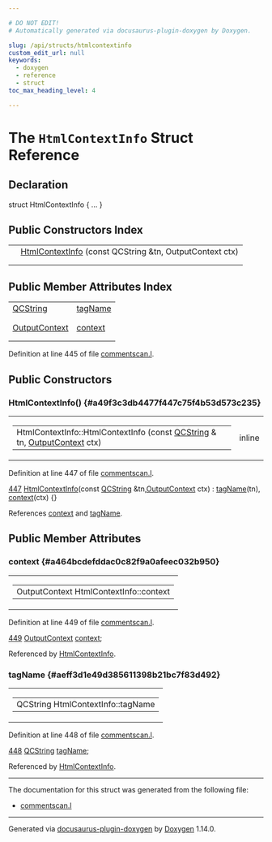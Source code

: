 ```yaml
---

# DO NOT EDIT!
# Automatically generated via docusaurus-plugin-doxygen by Doxygen.

slug: /api/structs/htmlcontextinfo
custom_edit_url: null
keywords:
  - doxygen
  - reference
  - struct
toc_max_heading_level: 4

---
```


<div class="doxyPage">

# The `HtmlContextInfo` Struct Reference



## Declaration

<div class="doxyDeclaration">
struct HtmlContextInfo { ... }
</div>

## Public Constructors Index

<table class="doxyMembersIndex">

<tr class="doxyMemberIndexItem">
<td class="doxyMemberIndexItemType" align="left" valign="top"></td>
<td class="doxyMemberIndexItemName" align="left" valign="top"><a href="#a49f3c3db4477f447c75f4b53d573c235">HtmlContextInfo</a> (const QCString &amp;tn, OutputContext ctx)</td>
</tr>
<tr class="doxyMemberIndexDescription">
<td class="doxyMemberIndexDescriptionLeft"></td>
<td class="doxyMemberIndexDescriptionRight">
</td>
</tr>
<tr class="doxyMemberIndexSeparator">
<td class="doxyMemberIndexSeparator" colspan="2"></td>
</tr>

</table>

## Public Member Attributes Index

<table class="doxyMembersIndex">

<tr class="doxyMemberIndexItem">
<td class="doxyMemberIndexItemType" align="left" valign="top"><a href="/web-doxygen/docs/api/classes/qcstring">QCString</a></td>
<td class="doxyMemberIndexItemName" align="left" valign="top"><a href="#aeff3d1e49d385611398b21bc7f83d492">tagName</a></td>
</tr>
<tr class="doxyMemberIndexDescription">
<td class="doxyMemberIndexDescriptionLeft"></td>
<td class="doxyMemberIndexDescriptionRight">
</td>
</tr>
<tr class="doxyMemberIndexSeparator">
<td class="doxyMemberIndexSeparator" colspan="2"></td>
</tr>

<tr class="doxyMemberIndexItem">
<td class="doxyMemberIndexItemType" align="left" valign="top"><a href="/web-doxygen/docs/api/files/src/commentscan-l/#acc0f0d2f60038c5acff5f6480bc80e45">OutputContext</a></td>
<td class="doxyMemberIndexItemName" align="left" valign="top"><a href="#a464bcdefddac0c82f9a0afeec032b950">context</a></td>
</tr>
<tr class="doxyMemberIndexDescription">
<td class="doxyMemberIndexDescriptionLeft"></td>
<td class="doxyMemberIndexDescriptionRight">
</td>
</tr>
<tr class="doxyMemberIndexSeparator">
<td class="doxyMemberIndexSeparator" colspan="2"></td>
</tr>

</table>


<p>Definition at line 445 of file <a href="/web-doxygen/docs/api/files/src/commentscan-l">commentscan.l</a>.</p>


<div class="doxySectionDef">

## Public Constructors

### HtmlContextInfo() {#a49f3c3db4477f447c75f4b53d573c235}

<div class="doxyMemberItem">
<div class="doxyMemberProto">
<table class="doxyMemberLabels">
<tr class="doxyMemberLabels">
<td class="doxyMemberLabelsLeft">
<table class="doxyMemberName">
<tr>
<td class="doxyMemberName">HtmlContextInfo::HtmlContextInfo (const <a href="/web-doxygen/docs/api/classes/qcstring">QCString</a> &amp; tn, <a href="/web-doxygen/docs/api/files/src/commentscan-l/#acc0f0d2f60038c5acff5f6480bc80e45">OutputContext</a> ctx)</td>
</tr>
</table>
</td>
<td class="doxyMemberLabelsRight">
<span class="doxyMemberLabels">
<span class="doxyMemberLabel inline">inline</span>
</span>
</td>
</tr>
</table>
</div>
<div class="doxyMemberDoc">



<p>Definition at line 447 of file <a href="/web-doxygen/docs/api/files/src/commentscan-l">commentscan.l</a>.</p>


<div class="doxyProgramListing">

<div class="doxyCodeLine"><span class="doxyLineNumber"><a href="#a49f3c3db4477f447c75f4b53d573c235">447</a></span><span class="doxyLineContent"><span class="doxyHighlight">  <a href="#a49f3c3db4477f447c75f4b53d573c235">HtmlContextInfo</a>(</span><span class="doxyHighlightKeyword">const</span><span class="doxyHighlight"> <a href="/web-doxygen/docs/api/classes/qcstring">QCString</a> &amp;tn,<a href="/web-doxygen/docs/api/files/src/commentscan-l/#acc0f0d2f60038c5acff5f6480bc80e45">OutputContext</a> ctx) : <a href="#aeff3d1e49d385611398b21bc7f83d492">tagName</a>(tn), <a href="#a464bcdefddac0c82f9a0afeec032b950">context</a>(ctx) {}</span></span></div>

</div>


<p>References <a href="#a464bcdefddac0c82f9a0afeec032b950">context</a> and <a href="#aeff3d1e49d385611398b21bc7f83d492">tagName</a>.</p>

</div>
</div>

</div>

<div class="doxySectionDef">

## Public Member Attributes

### context {#a464bcdefddac0c82f9a0afeec032b950}

<div class="doxyMemberItem">
<div class="doxyMemberProto">
<table class="doxyMemberLabels">
<tr class="doxyMemberLabels">
<td class="doxyMemberLabelsLeft">
<table class="doxyMemberName">
<tr>
<td class="doxyMemberName">OutputContext HtmlContextInfo::context</td>
</tr>
</table>
</td>
</tr>
</table>
</div>
<div class="doxyMemberDoc">



<p>Definition at line 449 of file <a href="/web-doxygen/docs/api/files/src/commentscan-l">commentscan.l</a>.</p>


<div class="doxyProgramListing">

<div class="doxyCodeLine"><span class="doxyLineNumber"><a href="#a464bcdefddac0c82f9a0afeec032b950">449</a></span><span class="doxyLineContent"><span class="doxyHighlight">  <a href="/web-doxygen/docs/api/files/src/commentscan-l/#acc0f0d2f60038c5acff5f6480bc80e45">OutputContext</a> <a href="#a464bcdefddac0c82f9a0afeec032b950">context</a>;</span></span></div>

</div>


<p>Referenced by <a href="#a49f3c3db4477f447c75f4b53d573c235">HtmlContextInfo</a>.</p>

</div>
</div>

### tagName {#aeff3d1e49d385611398b21bc7f83d492}

<div class="doxyMemberItem">
<div class="doxyMemberProto">
<table class="doxyMemberLabels">
<tr class="doxyMemberLabels">
<td class="doxyMemberLabelsLeft">
<table class="doxyMemberName">
<tr>
<td class="doxyMemberName">QCString HtmlContextInfo::tagName</td>
</tr>
</table>
</td>
</tr>
</table>
</div>
<div class="doxyMemberDoc">



<p>Definition at line 448 of file <a href="/web-doxygen/docs/api/files/src/commentscan-l">commentscan.l</a>.</p>


<div class="doxyProgramListing">

<div class="doxyCodeLine"><span class="doxyLineNumber"><a href="#aeff3d1e49d385611398b21bc7f83d492">448</a></span><span class="doxyLineContent"><span class="doxyHighlight">  <a href="/web-doxygen/docs/api/classes/qcstring">QCString</a>      <a href="#aeff3d1e49d385611398b21bc7f83d492">tagName</a>;</span></span></div>

</div>


<p>Referenced by <a href="#a49f3c3db4477f447c75f4b53d573c235">HtmlContextInfo</a>.</p>

</div>
</div>

</div>

<hr/>

The documentation for this struct was generated from the following file:

<ul>
<li><a href="/web-doxygen/docs/api/files/src/commentscan-l">commentscan.l</a></li>
</ul>

<hr/>

<p class="doxyGeneratedBy">Generated via <a href="https://github.com/xpack/docusaurus-plugin-doxygen">docusaurus-plugin-doxygen</a> by <a href="https://www.doxygen.nl">Doxygen</a> 1.14.0.</p>

</div>
